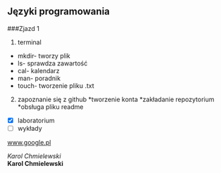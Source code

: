## Języki programowania

###Zjazd 1

1. terminal
 * mkdir- tworzy plik
 * ls- sprawdza zawartość
 * cal- kalendarz
 * man- poradnik
 * touch- tworzenie pliku .txt
2. zapoznanie się z github
 *tworzenie konta
 *zakładanie repozytorium
 *obsługa pliku readme
 

- [x] laboratorium
- [ ] wykłady

www.google.pl

*Karol Chmielewski*</br>
**Karol Chmielewski**
